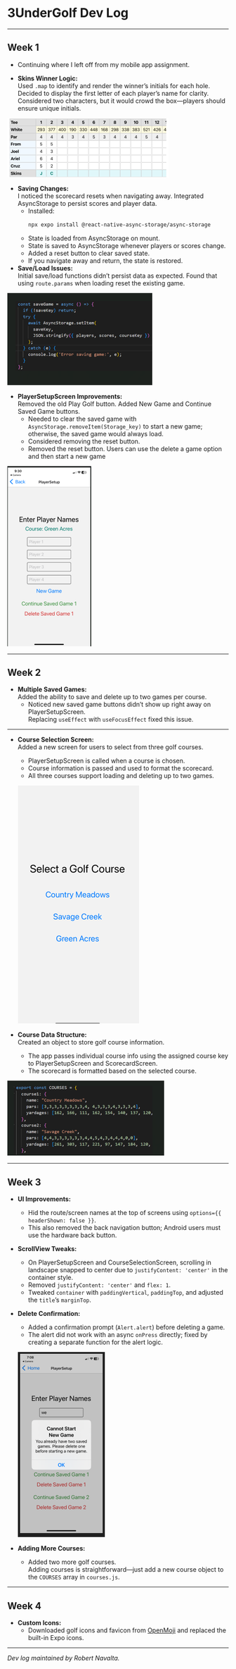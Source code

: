 # 3UnderGolf Dev Log

---

## Week 1

- Continuing where I left off from my mobile app assignment. 

- **Skins Winner Logic:**  
  Used `.map` to identify and render the winner’s initials for each hole. Decided to display the first letter of each player’s name for clarity. Considered two characters, but it would crowd the box—players should ensure unique initials.

![alt text](image-3.png)

- **Saving Changes:**  
  I noticed the scorecard resets when navigating away. Integrated AsyncStorage to persist scores and player data.
  - Installed:  
    ```bash
    npx expo install @react-native-async-storage/async-storage
    ```
  - State is loaded from AsyncStorage on mount.
  - State is saved to AsyncStorage whenever players or scores change.
  - Added a reset button to clear saved state.
  - If you navigate away and return, the state is restored.
- **Save/Load Issues:**  
  Initial save/load functions didn’t persist data as expected. Found that using `route.params` when loading reset the existing game.

![alt text](image-10.png)

- **PlayerSetupScreen Improvements:**  
  Removed the old Play Golf button. Added New Game and Continue Saved Game buttons.
  - Needed to clear the saved game with `AsyncStorage.removeItem(Storage_key)` to start a new game; otherwise, the saved game would always load.
  - Considered removing the reset button.
  - Removed the reset button. Users can use the delete a game option and then start a new game

![alt text](image-1.png)

---

## Week 2

- **Multiple Saved Games:**  
  Added the ability to save and delete up to two games per course.
  - Noticed new saved game buttons didn’t show up right away on PlayerSetupScreen.  
    Replacing `useEffect` with `useFocusEffect` fixed this issue.

---


- **Course Selection Screen:**  
  Added a new screen for users to select from three golf courses.  
  - PlayerSetupScreen is called when a course is chosen.
  - Course information is passed and used to format the scorecard.
  - All three courses support loading and deleting up to two games.

  ![alt text](image-2.png)

- **Course Data Structure:**  
  Created an object to store golf course information.  
  - The app passes individual course info using the assigned course key to PlayerSetupScreen and ScorecardScreen.
  - The scorecard is formatted based on the selected course.

![alt text](image-5.png)

---

## Week 3

- **UI Improvements:**  
  - Hid the route/screen names at the top of screens using `options={{ headerShown: false }}`.
  - This also removed the back navigation button; Android users must use the hardware back button.
- **ScrollView Tweaks:**  
  - On PlayerSetupScreen and CourseSelectionScreen, scrolling in landscape snapped to center due to `justifyContent: 'center'` in the container style.
  - Removed `justifyContent: 'center'` and `flex: 1`.
  - Tweaked `container` with `paddingVertical`, `paddingTop`, and adjusted the `title`’s `marginTop`.
- **Delete Confirmation:**  
  - Added a confirmation prompt (`Alert.alert`) before deleting a game.
  - The alert did not work with an async `onPress` directly; fixed by creating a separate function for the alert logic.

  ![alt text](image-4.png)

- **Adding More Courses:**  
  - Added two more golf courses.  
    Adding courses is straightforward—just add a new course object to the `COURSES` array in `courses.js`.

---

## Week 4

- **Custom Icons:**  
  - Downloaded golf icons and favicon from [OpenMoji](https://openmoji.org/) and replaced the built-in Expo icons.

---

*Dev log maintained by Robert Navalta.*
